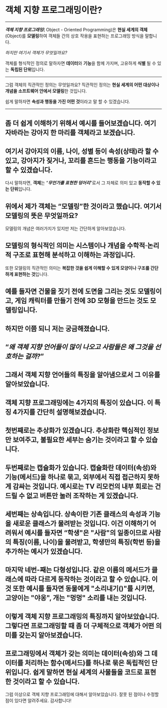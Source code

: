 # 객체 지향 프로그래밍이란?

---
***객체 지향 프로그래밍***( Object - Oriented Programming)은 **현실 세계의 객체**(Object)를 **모델링**하여
객체들 간의 상호 작용을 표현하는 프로그래밍 방식을 말합니다.



*하지만 여기서 객체가 무엇일까요?*



객체를 형식적인 정의로 말하자면
**데이터**와 **기능**을 함께 가지며, 고유하게 **식별** 될 수 있는 **독립된 단위**입니다.

---
 
그럼 객체의 직관적인 정의는 무엇일까요?
직관적인 정의는 **현실 세계의 어떤 대상이나 개념을 소프트웨어 안에서 모델링**한 것입니다.


쉽게 말하자면 **속성과 행동을 가진 어떤 것**이라고 말 할 수 있겠습니다.

---

좀 더 쉽게 이해하기 위해서 예시를 들어보겠습니다.
여기 자바라는 강아지 한 마리를 객체라고 보겠습니다.
---
여기서 강아지의 이름, 나이, 성별 등이 **속성**(상태)라 할 수 있고,
강아지가 짖거나, 꼬리를 흔드는 행동을 **기능**이라고 할 수 있겠습니다.
---
다시 말하자면, **객체**는 “***무언가를 표현한 덩어리***”로서 그 자체로 의미 있고 **동작할 수 있는 단위**입니다.

위에서 제가 **객체**는 “**모델링**”한 것이라고 했습니다.
여기서 **모델링의 뜻**은 무엇일까요?
---
모델링의 개념은 여러가지가 있지만 저는 간단하게 알아보았습니다.

모델링의 형식적인 의미는
**시스템이나 개념을 수학적·논리적 구조로 표현해 분석하고 이해하는 과정**입니다.
---
또한 모델링의 직관적인 의미는
**복잡한 것을 쉽게 이해할 수 있게 모양이나 구조를 간단하게 표현하는 것**입니다.

예를 들자면 
건물을 짓기 전에 **도면을 그리는 것**도 모델링이고, 게임 캐릭터를 만들기 전에 
**3D 모형을 만드는 것**도 모델링입니다.
---
하지만 이쯤 되니 저는 궁금해졌습니다.
---
“*왜 객체 지향 언어들이 많이 나오고 사람들은 왜 그것을 선호하는 걸까?*”
---
그래서 객체 지향 언어들의 특징을 알아냄으로서 그 이유를 알아보았습니다.
---
객체 지향 프로그래밍에는 **4가지의 특징**이 있습니다.
이 특징 4가지를 간단히 설명해보겠습니다.
---
첫번째로는 **추상화**가 있겠습니다.
추상화란 **핵심적인 정보만 보여주고, 불필요한 세부는 숨기는 것**이라고 할 수 있습니다.
---
두번째로는 **캡슐화**가 있습니다.
캡슐화란 **데이터(속성)와 기능(메서드)을 하나로 묶고, 외부에서 직접 접근하지 못하게 감싸는 것**입니다.
예시로는 TV 리모컨의 내부 회로는 건드릴 수 없고 버튼만 눌러 조작하는 게 있겠습니다.
---
세번째는 **상속**입니다.
상속이란 **기존 클래스의 속성과 기능을 새로운 클래스가 물려받는 것**입니다.
이건 이해하기 어려워서 예시를 들자면
“**학생"은 "사람"의 일종**이므로 **사람의 특징(이름, 나이)을 물려**받고, **학생만의 특징(학번 등)을 추가**하는
예시가 있겠습니다.
---
마지막 네번-째는 **다형성**입니다.
**같은 이름의 메서드가 클래스에 따라 다르게 동작하는 것**이라고 할 수 있습니다.
이것 또한 예시를 들자면 
동물에게 "소리내기()"를 시키면, 고양이는 "야옹", 개는 "멍멍" 소리를 내는 것입니다. 
---
이렇게 객체 지향 프로그래밍의 특징까지 알아보았습니다.
그렇다면 프로그래밍할 때 좀 더 **구체적으로 객체가 어떤 의미**를 갖는지 알아보겠습니다.
---
프로그래밍에서 객체가 갖는 의미는
**데이터(속성)와 그 데이터를 처리하는 함수(메서드)를 하나로 묶은 독립적인 단위**입니다.
쉽게 말하면 
**현실 세계의 사물들을 코드로 표현한 것**이라고 할 수 있습니다.
---
그럼 이상으로 객체 지향 프로그래밍에 대해서 알아보았습니다.
잘못 된 점이나 수정할 점이 있다면 알려주세요.
감사합니다!

